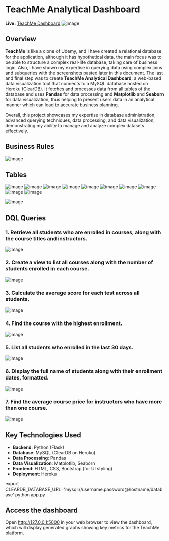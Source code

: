 # **TeachMe Analytical Dashboard**

**Live:** [TeachMe Dashboard](https://teachmestats.netlify.app/)
![image](https://github.com/user-attachments/assets/b2be0497-39ee-42a1-89a6-ae043e9729b1)


## **Overview**
**TeachMe** is like a clone of Udemy, and I have created a relational database for the application, although it has hypothetical data, the main focus was to be able to structure a complex real-life database, taking care of business logic. Also, I have shown my expertise in querying data using complex joins and subqueries with the screenshots pasted later in this document. The last and final step was to create **TeachMe Analytical Dashboard**, a web-based data visualization tool that connects to a MySQL database hosted on Heroku (ClearDB). It fetches and processes data from all tables of the database and uses **Pandas** for data processing and **Matplotlib** and **Seaborn** for data visualization, thus helping to present users data in an analytical manner which can lead to accurate business planning. 

Overall, this project showcases my expertise in database administration, advanced querying techniques, data processing, and data visualization, demonstrating my ability to manage and analyze complex datasets effectively.

## Business Rules
![image](https://github.com/user-attachments/assets/7db9ab08-a349-4b42-8d5e-210ae3b6864c)

## Tables
![image](https://github.com/user-attachments/assets/ef5aaa23-b760-450a-8baa-521483f83524)
![image](https://github.com/user-attachments/assets/4839e9be-5ac7-4fd7-b152-c8e61e2ebb51)
![image](https://github.com/user-attachments/assets/0a5ab28e-850c-4052-8158-364afaf7929a)
![image](https://github.com/user-attachments/assets/37bd07e9-c1d0-44a1-af2c-833d40ee72e0)
![image](https://github.com/user-attachments/assets/f2838545-cd64-421e-988e-8178b55f0705)
![image](https://github.com/user-attachments/assets/a1ba7bce-9177-42b2-b7f5-f377330f05f3)
![image](https://github.com/user-attachments/assets/5c593b7c-3f6b-48fa-a7fd-3e1a9dc127b2)
![image](https://github.com/user-attachments/assets/76e76c7a-ac41-429c-8846-b942ccc881d7)
![image](https://github.com/user-attachments/assets/59664f48-62ac-4b41-95e0-da1d2c63d266)
![image](https://github.com/user-attachments/assets/c0153963-e78b-407b-b027-67fc9c7afe41)

![image](https://github.com/user-attachments/assets/fae35539-1e89-482d-b008-859f967b0b19)

## DQL Queries
### 1. Retrieve all students who are enrolled in courses, along with the course titles and instructors.
![image](https://github.com/user-attachments/assets/deeef541-7e33-4614-8888-df9c83d4d7e2)


### 2. Create a view to list all courses along with the number of students enrolled in each course.
![image](https://github.com/user-attachments/assets/8e690441-cad2-4b07-8417-8a272453d46c)

### 3. Calculate the average score for each test across all students.
![image](https://github.com/user-attachments/assets/39c0f1f1-d9bc-4760-bf80-770dee5634f4)

### 4. Find the course with the highest enrollment.
![image](https://github.com/user-attachments/assets/02a4be57-1ef0-44f0-95b5-55e9068eba87)

### 5. List all students who enrolled in the last 30 days.
![image](https://github.com/user-attachments/assets/eef4429e-c5a1-454e-a9da-cf065b9231b0)

### 6. Display the full name of students along with their enrollment dates, formatted.
![image](https://github.com/user-attachments/assets/2532d440-4e51-42a7-b246-1cf934320c11)

### 7. Find the average course price for instructors who have more than one course.
![image](https://github.com/user-attachments/assets/48ca9073-ecb5-4cef-ac1c-4cc42001ef04)

## **Key Technologies Used**
- **Backend**: Python (Flask)
- **Database**: MySQL (ClearDB on Heroku)
- **Data Processing**: Pandas
- **Data Visualization**: Matplotlib, Seaborn
- **Frontend**: HTML, CSS, Bootstrap (for UI styling)
- **Deployment**: Heroku




export CLEARDB_DATABASE_URL='mysql://username:password@hostname/database'
python app.py

## **Access the dashboard**
Open http://127.0.0.1:5000 in your web browser to view the dashboard, which will display generated graphs showing key metrics for the TeachMe platform.

